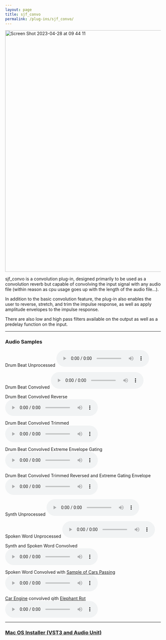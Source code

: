 ```yaml
---
layout: page
title: sjf_convo
permalink: /plug-ins/sjf_convo/
---
```

<img width="781" alt="Screen Shot 2023-04-28 at 09 44 11" src="https://user-images.githubusercontent.com/12850558/235100836-e2efa1fc-10b8-4c5a-b70d-19d92d01397e.png">





sjf_convo is a convolution plug-in, designed primarily to be used as a convolution reverb but capable of convolving the input signal with any audio file (within reason as cpu usage goes up with the length of the audio file...). 

In addition to the basic convolution feature, the plug-in also enables the user to reverse, stretch, and trim the impulse response, as well as apply amplitude envelopes to the impulse response.

There are also low and high pass filters available on the output as well as a predelay function on the input.

---

### Audio Samples
Drum Beat Unprocessed
<audio controls>
<source src="/MP3s/DrumBeatDry [2023-04-28 141059].mp3" type="audio/mp3">
</audio>

Drum Beat Convolved
<audio controls>
<source src="/MP3s/drumBeatconvolved [2023-04-28 153912].mp3" type="audio/mp3">
</audio>


Drum Beat Convolved Reverse
<audio controls>
<source src="/MP3s/drumBeatconvolved-reversed [2023-04-28 141401].mp3" type="audio/mp3">
</audio>

Drum Beat Convolved Trimmed
<audio controls>
<source src="/MP3s/drumBeatconvolved-trimed [2023-04-28 141512].mp3" type="audio/mp3">
</audio>

Drum Beat Convolved Extreme Envelope Gating
<audio controls>
<source src="/MP3s/drumBeatconvolved_gatedEnvelope [2023-04-28 141822].mp3" type="audio/mp3">
</audio>

Drum Beat Convolved Trimmed Reversed and Extreme Gating Envelope
<audio controls>
<source src="/MP3s/drumBeatconvolved-trimReverseEnvelope [2023-04-28 141920].mp3" type="audio/mp3">
</audio>


Synth Unprocessed
<audio controls>
<source src="/MP3s/synthChord2 [2023-04-28 143227].mp3" type="audio/mp3">
</audio>


Spoken Word Unprocessed
<audio controls>
<source src="/MP3s/spokenWord [2023-04-28 143929].mp3" type="audio/mp3">
</audio>


Synth and Spoken Word Convolved
<audio controls>
<source src="/MP3s/spokenWordAndSynthChordConvolved [2023-04-28 144036].mp3" type="audio/mp3">
</audio>


Spoken Word Convolved with [Sample of Cars Passing](https://freesound.org/people/InspectorJ/sounds/416439/)
<audio controls>
<source src="/MP3s/spokenWordAndCarsConvolved [2023-04-28 145527].mp3" type="audio/mp3">
</audio>

[Car Engine](https://freesound.org/people/prometheus888/sounds/458461/) convolved qith [Elephant Rot](https://freesound.org/people/roubignolle/sounds/34686/)
<audio controls>
<source src="/MP3s/carEngineAndElephantRotConvolved [2023-04-28 152139].mp3" type="audio/mp3">
</audio>

---


### [Mac OS Installer (VST3 and Audio Unit)](https://drive.google.com/file/d/1jVYcYEft5b-7BlbJ_iTxiUKNn5Zd2WY1/view?usp=sharing)

